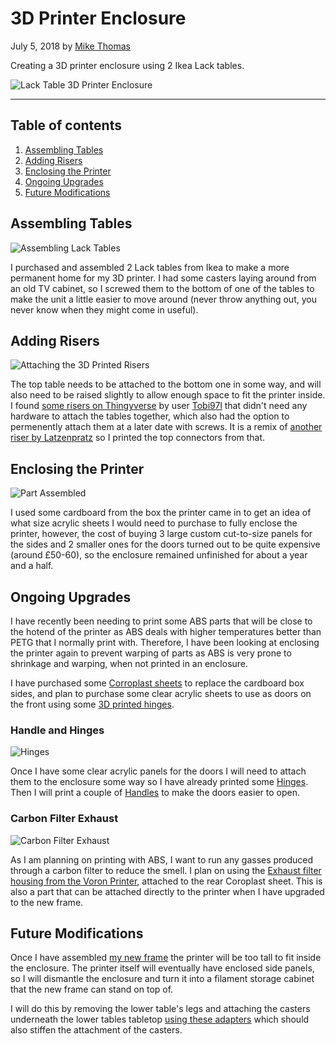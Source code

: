 # 3D Printer Enclosure

July 5, 2018 by [Mike Thomas](https://github.com/mikepthomas)

Creating a 3D printer enclosure using 2 Ikea Lack tables.

![Lack Table 3D Printer Enclosure](https://github.com/mikepthomas/mikepthomas.github.io/raw/develop/src/img/printer-enclosure/enclosure-hero.jpg)

---

## Table of contents

1. [Assembling Tables](#assembling-tables)
2. [Adding Risers](#adding-risers)
3. [Enclosing the Printer](#enclosing-the-printer)
4. [Ongoing Upgrades](#ongoing-upgrades)
5. [Future Modifications](#future-modifications)

## Assembling Tables

![Assembling Lack Tables](https://github.com/mikepthomas/mikepthomas.github.io/raw/develop/src/img/printer-enclosure/lack-table-one.jpg)

I purchased and assembled 2 Lack tables from Ikea to make a more permanent home for my 3D printer. I had some casters laying around from an old TV cabinet, so I screwed them to the bottom of one of the tables to make the unit a little easier to move around (never throw anything out, you never know when they might come in useful).

## Adding Risers

![Attaching the 3D Printed Risers](https://github.com/mikepthomas/mikepthomas.github.io/raw/develop/src/img/printer-enclosure/lack-table-two.jpg)

The top table needs to be attached to the bottom one in some way, and will also need to be raised slightly to allow enough space to fit the printer inside. I found [some risers on Thingyverse](https://www.thingiverse.com/thing:2153564) by user [Tobi97l](https://www.thingiverse.com/Tobi97l) that didn't need any hardware to attach the tables together, which also had the option to permenently attach them at a later date with screws. It is a remix of [another riser by Latzenpratz](https://www.thingiverse.com/thing:1814763) so I printed the top connectors from that.

## Enclosing the Printer

![Part Assembled](https://github.com/mikepthomas/mikepthomas.github.io/raw/develop/src/img/printer-enclosure/assembled.jpg)

I used some cardboard from the box the printer came in to get an idea of what size acrylic sheets I would need to purchase to fully enclose the printer, however, the cost of buying 3 large custom cut-to-size panels for the sides and 2 smaller ones for the doors turned out to be quite expensive (around £50-60), so the enclosure remained unfinished for about a year and a half.

## Ongoing Upgrades

I have recently been needing to print some ABS parts that will be close to the hotend of the printer as ABS deals with higher temperatures better than PETG that I normally print with. Therefore, I have been looking at enclosing the printer again to prevent warping of parts as ABS is very prone to shrinkage and warping, when not printed in an enclosure.

I have purchased some [Corroplast sheets](https://www.amazon.co.uk/gp/product/B016EMNWS4) to replace the cardboard box sides, and plan to purchase some clear acrylic sheets to use as doors on the front using some [3D printed hinges](#handle-and-hinges).

### Handle and Hinges

![Hinges](https://github.com/mikepthomas/mikepthomas.github.io/raw/develop/src/img/printer-enclosure/hinges.jpg)

Once I have some clear acrylic panels for the doors I will need to attach them to the enclosure some way so I have already printed some [Hinges](https://www.thingiverse.com/thing:2378793). Then I will print a couple of [Handles](https://www.thingiverse.com/thing:2459045) to make the doors easier to open.

### Carbon Filter Exhaust

![Carbon Filter Exhaust](https://github.com/mikepthomas/mikepthomas.github.io/raw/develop/src/img/printer-enclosure/carbon-filter-exhaust.jpg)

As I am planning on printing with ABS, I want to run any gasses produced through a carbon filter to reduce the smell. I plan on using the [Exhaust filter housing from the Voron Printer](https://github.com/VoronDesign/Voron-1/tree/Voron1.8/STLs/Exhaust_Filter), attached to the rear Coroplast sheet. This is also a part that can be attached directly to the printer when I have upgraded to the new frame.

## Future Modifications

Once I have assembled [my new frame](printer-future-upgrades.md#frame) the printer will be too tall to fit inside the enclosure. The printer itself will eventually have enclosed side panels, so I will dismantle the enclosure and turn it into a filament storage cabinet that the new frame can stand on top of.

I will do this by removing the lower table's legs and attaching the casters underneath the lower tables tabletop [using these adapters](https://www.thingiverse.com/thing:2598673) which should also stiffen the attachment of the casters.
